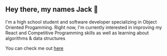 ## Hey there, my names Jack 👋

I'm a high school student and software developer specializing in Object Oriented Progamming.
Right now, I'm currently interested in improving my React and Competitive Programming skills as well as learning about algorithms & data structures

You can check me out <a href="https://hand-burger.github.io/portfolio/">here</a>

<!--
**hand-burger/hand-burger** is a ✨ _special_ ✨ repository because its `README.md` (this file) appears on your GitHub profile.

Here are some ideas to get you started:

- 🔭 I’m currently working on ...
- 🌱 I’m currently learning ...
- 👯 I’m looking to collaborate on ...
- 🤔 I’m looking for help with ...
- 💬 Ask me about ...
- 📫 How to reach me: ...
- 😄 Pronouns: ...
- ⚡ Fun fact: ...
-->
